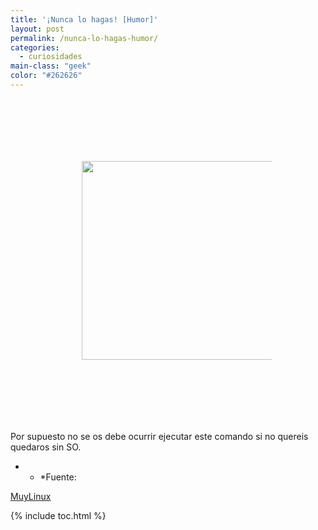 ```yaml
---
title: '¡Nunca lo hagas! [Humor]'
layout: post
permalink: /nunca-lo-hagas-humor/
categories:
  - curiosidades
main-class: "geek"
color: "#262626"
---
```

<div class="separator galeria" style="padding:100px; clear: both; text-align: center;">
<a href="http://www.muylinux.com/assets/img/2011/03/rm.jpg" imageanchor="1" style="margin-left:1em; margin-right:1em"><img border="0" height="318" width="350" src="http://www.muylinux.com/assets/img/2011/03/rm.jpg" /></a>
</div>

Por supuesto no se os debe ocurrir ejecutar este comando si no quereis quedaros sin SO.

* * *Fuente:

[MuyLinux][1]



 [1]: http://www.muylinux.com/2011/04/10/%C2%A1nunca-lo-hagais-humor/

{% include toc.html %}
